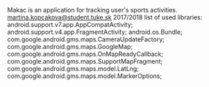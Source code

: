 Makac is an application for tracking user's sports activities.
martina.kopcakova@student.tuke.sk
2017/2018
list of used libraries:
android.support.v7.app.AppCompatActivity;
android.support.v4.app.FragmentActivity;
android.os.Bundle;
com.google.android.gms.maps.CameraUpdateFactory;
com.google.android.gms.maps.GoogleMap;
com.google.android.gms.maps.OnMapReadyCallback;
com.google.android.gms.maps.SupportMapFragment;
com.google.android.gms.maps.model.LatLng;
com.google.android.gms.maps.model.MarkerOptions;
